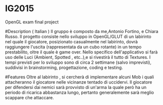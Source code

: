# IG2015
OpenGL exam final project 

#Description ( Italian )
Il gruppo è composto da me,Antonio Fortino, e Chiara Russo.
Il progetto consiste nello sviluppo in OpenGL/GLUT di un labirinto nel quale il giocatore, posizionato casualmente nel labirinto, dovrà raggiungere l'uscita (rappresentata da un cubo rotante) in un tempo prestabilito, oltre il quale è game over.
Nello specifico dell'applicativo si farà uso delle Luci (Ambient, Spotted , etc..),e si rivestirà il tutto di Textures.
I tempi previsti per lo sviluppo sono di circa 2 settimane (salvo imprevisti), suddivisi in brainstorming, progettazione, coding e testing.

#Features
Oltre al labirinto , si cercherà di implementare alcuni Mob i quali attacheranno il giocatore nelle vicinanze tentado di uccidervi.
Il giocatore per difendersi dai nemici sarà provvisto di un'arma la quale però ha un periodo di ricarica abbastanza lungo, pertanto generalemente sarà meglio scappare che attaccare.  

